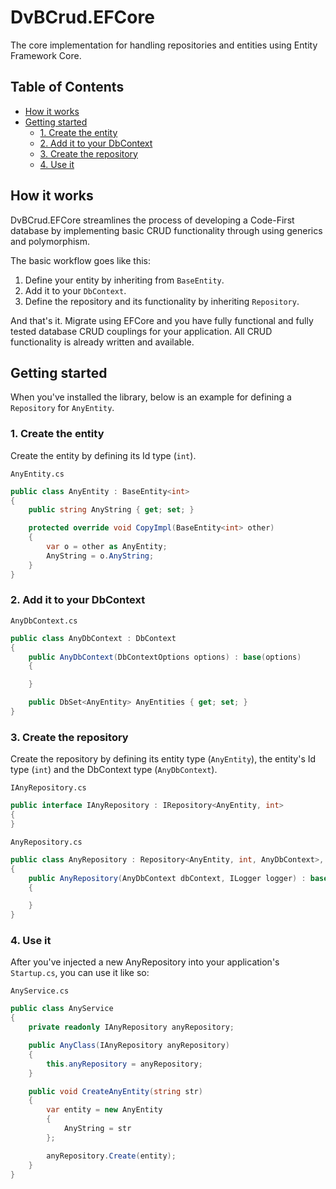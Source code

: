 # DvBCrud.EFCore

The core implementation for handling repositories and entities using Entity Framework Core.

## Table of Contents

- [How it works](#How-it-works)
- [Getting started](#Getting-started)
    * [1. Create the entity](#1.-Create-the-entity)
    * [2. Add it to your DbContext](#2.-Add-it-to-your-DbContext)
    * [3. Create the repository](#3.-Create-the-repository)
    * [4. Use it](#4.-Use-it)

## How it works

DvBCrud.EFCore streamlines the process of developing a Code-First database by implementing basic CRUD functionality through using generics and polymorphism.

The basic workflow goes like this:

1. Define your entity by inheriting from `BaseEntity`.
2. Add it to your `DbContext`.
3. Define the repository and its functionality by inheriting `Repository`.

And that's it. Migrate using EFCore and you have fully functional and fully tested database CRUD couplings for your application. 
All CRUD functionality is already written and available.

## Getting started

When you've installed the library, below is an example for defining a `Repository` for `AnyEntity`.

### 1. Create the entity

Create the entity by defining its Id type (`int`).

`AnyEntity.cs`
```csharp
public class AnyEntity : BaseEntity<int>
{
    public string AnyString { get; set; }

    protected override void CopyImpl(BaseEntity<int> other)
    {
        var o = other as AnyEntity;
        AnyString = o.AnyString;
    }
}
```

### 2. Add it to your DbContext

`AnyDbContext.cs`
```csharp
public class AnyDbContext : DbContext
{
    public AnyDbContext(DbContextOptions options) : base(options)
    {

    }

    public DbSet<AnyEntity> AnyEntities { get; set; }
}
```

### 3. Create the repository

Create the repository by defining its entity type (`AnyEntity`), the entity's Id type (`int`) and the DbContext type (`AnyDbContext`).

`IAnyRepository.cs`
```csharp
public interface IAnyRepository : IRepository<AnyEntity, int>
{
}
```

`AnyRepository.cs`
```csharp
public class AnyRepository : Repository<AnyEntity, int, AnyDbContext>, IAnyRepository
{
    public AnyRepository(AnyDbContext dbContext, ILogger logger) : base(dbContext, logger)
    {

    }
}
```

### 4. Use it

After you've injected a new AnyRepository into your application's `Startup.cs`, you can use it like so:

`AnyService.cs`
```csharp
public class AnyService
{
    private readonly IAnyRepository anyRepository;

    public AnyClass(IAnyRepository anyRepository)
    {
        this.anyRepository = anyRepository;
    }

    public void CreateAnyEntity(string str)
    {
        var entity = new AnyEntity 
        {
            AnyString = str
        };

        anyRepository.Create(entity);
    }
}
```
